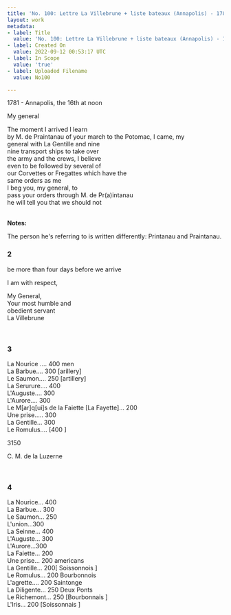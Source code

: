 ```yaml
---
title: 'No. 100: Lettre La Villebrune + liste bateaux (Annapolis) - 1781/09/16'
layout: work
metadata:
- label: Title
  value: 'No. 100: Lettre La Villebrune + liste bateaux (Annapolis) - 1781/09/16'
- label: Created On
  value: 2022-09-12 00:53:17 UTC
- label: In Scope
  value: 'true'
- label: Uploaded Filename
  value: No100

---
```

<div class="page-content">
<p>1781 - Annapolis, the 16th at noon</p>
<p>My general</p>
<p>The moment I arrived I learn<br/>
by M. de Praintanau of your march to the Potomac, I came, my<br/>
general with La Gentille and nine<br/>
nine transport ships to take over <br/>
the army and the crews, I believe<br/>
even to be followed by several of <br/>
our Corvettes or Fregattes which have the<br/>
same orders as me<br/>
I beg you, my general, to <br/>
pass your orders through M. de Pr(a)intanau<br/>
he will tell you that we should not</p>
</div>

<br />
<div class="page-notes">
<strong>Notes:</strong>
<div>
<p class="page-note-content">The person he's referring to is written differently: Printanau and Praintanau. </p>
</div>
</div>
<div id="translation-32541575">
<h3>2</h3>
<div class="page-content">
<p>be more than four days before we arrive</p>
<p>I am with respect,</p>
<p>My General,<br/>
Your most humble and<br/>
obedient servant<br/>
La Villebrune</p>
</div>
</div>
<br />
<div id="translation-32541576">
<h3>3</h3>
<div class="page-content">
<p>La Nourice .... 400 men<br/>
La Barbue.... 300 [arillery]<br/>
Le Saumon.... 250 [artillery]<br/>
La Serurure.... 400<br/>
L'Auguste.... 300<br/>
L'Aurore.... 300<br/>
Le M[ar]q[ui]s de la Faiette [La Fayette]... 200<br/>
Une prise..... 300<br/>
La Gentille... 300<br/>
Le Romulus.... [400 ]</p>
<p>3150</p>
<p>C. M. de la Luzerne</p>
</div>
</div>
<br />
<div id="translation-32541577">
<h3>4</h3>
<div class="page-content">
<p>La Nourice... 400<br/>
La Barbue... 300<br/>
Le Saumon... 250<br/>
L'union...300<br/>
La Seinne... 400<br/>
L'Auguste... 300<br/>
L'Aurore...300<br/>
La Faiette... 200<br/>
Une prise... 200 americans<br/>
La Gentille... 200[ Soissonnois ]<br/>
Le Romulus... 200 Bourbonnois<br/>
L'agrette.... 200 Saintonge<br/>
La Diligente... 250 Deux Ponts<br/>
Le Richemont... 250 [Bourbonnais ]<br/>
L'Iris... 200 [Soissonnais ]</p>
</div>
</div>
<br />

